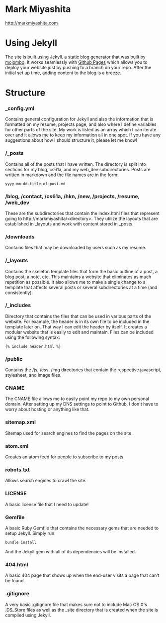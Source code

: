 # Mark Miyashita
<http://markmiyashita.com>

# Using Jekyll

The site is built using <a href="https://github.com/mojombo/jekyll">Jekyll</a>. a static blog generator that was built by <a href="https://github.com/mojombo">mojombo</a>. It works seamlessly with <a href="http://pages.github.com/">Github Pages</a> which allows you to deploy your website just by pushing to a branch on your repo. After the initial set up time, adding content to the blog is a breeze.

# Structure

### _config.yml

Contains general configuration for Jekyll and also the information that is formatted on my resume, projects page, and also where I define variables for other parts of the site. My work is listed as an array which I can iterate over and it allows me to keep my information all in one spot. If you have any suggestions about how I should structure it, please let me know!

### /_posts

Contains all of the posts that I have written. The directory is split into sections for my blog, cs61a, and my web_dev subdirectories. Posts are written in markdown and the file names are in the form:

    yyyy-mm-dd-title-of-post.md

### /blog, /contact, /cs61a, /hkn, /new, /projects, /resume, /web_dev

These are the subdirectories that contain the index.html files that represent going to http://markmiyashita/\<directory\>. They utilize the layouts that are established in _layouts and work with content stored in _posts.

### /downloads

Contains files that may be downloaded by users such as my resume.

### /_layouts

Contains the skeleton template files that form the basic outline of a post, a blog post, a note, etc. This maintains a website that eliminates as much repetition as possible. It also allows me to make a single change to a template that affects several posts or several subdirectories at a time (and consistently).

### /_includes

Directory that contains the files that can be used in various parts of the website. For example, the header is in its own file to be included in the template later on. That way I can edit the header by itself. It creates a modular website that is easily to edit and maintain. Files can be included using the following syntax:

    {% include header.html %}

### /public

Contains the /js, /css, /img directories that contain the respective javascript, stylesheet, and image files.

### CNAME

The CNAME file allows me to easily point my repo to my own personal domain. After setting up my DNS settings to point to Github, I don't have to worry about hosting or anything like that.

### sitemap.xml

Sitemap used for search engines to find the pages on the site. 

### atom.xml

Creates an atom feed for people to subscribe to my posts.

### robots.txt

Allows search engines to crawl the site.

### LICENSE

A basic license file that I need to update!

### Gemfile

A basic Ruby Gemfile that contains the necessary gems that are needed to setup Jekyll. Simply run:

    bundle install

And the Jekyll gem with all of its dependencies will be installed.

### 404.html

A basic 404 page that shows up when the end-user visits a page that can't be found.

### .gitignore

A very basic .gitignore file that makes sure not to include Mac OS X's .DS_Store files as well as the _site directory that is created when the site is compiled using Jekyll.
